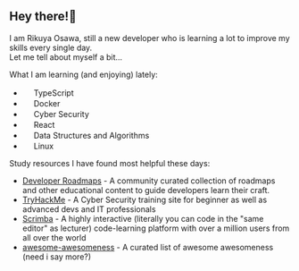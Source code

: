 ## Hey there!👋

I am Rikuya Osawa, still a new developer who is learning a lot to improve my skills every single day. \
Let me tell about myself a bit...

What I am learning (and enjoying) lately:

- <img src="https://cdn-icons-png.flaticon.com/256/919/919832.png" height="16" width="16"> TypeScript
- <img src="https://cdn4.iconfinder.com/data/icons/logos-and-brands/512/97_Docker_logo_logos-512.png" height="16" width="16"> Docker
- <img src="https://cdn-icons-png.flaticon.com/512/508/508337.png" height="16" width="16"> Cyber Security
- <img src="https://upload.wikimedia.org/wikipedia/commons/thumb/a/a7/React-icon.svg/1200px-React-icon.svg.png" height="16" width="16"> React
- <img src="https://cdn-icons-png.flaticon.com/512/9118/9118438.png" height="16" width="16"> Data Structures and Algorithms
- <img src="https://upload.wikimedia.org/wikipedia/commons/thumb/3/35/Tux.svg/1200px-Tux.svg.png" height="16" width="16"> Linux

Study resources I have found most helpful these days:

- <a href="https://roadmap.sh" target="_blank">Developer Roadmaps</a> - A community curated collection of roadmaps and other educational content to guide developers learn their craft.
- <a href="https://tryhackme.com" target="_blank">TryHackMe</a> - A Cyber Security training site for beginner as well as advanced devs and IT professionals
- <a href="https://scrimba.com" target="_blank">Scrimba</a> - A highly interactive (literally you can code in the "same editor" as lecturer) code-learning platform with over a million users from all over the world
- <a href="https://github.com/bayandin/awesome-awesomeness" target="_blank">awesome-awesomeness</a> - A curated list of awesome awesomeness (need i say more?) 
